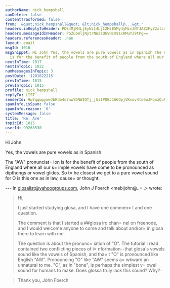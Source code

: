 ```yaml
---
authorName: nick_hempshall
canDelete: false
contentTrasformed: false
from: '&quot;nick_hempshall&quot; &lt;nick_hempshall@...&gt;'
headers.inReplyToHeader: PDE4MjM4LjEyNzI4LjI2MzE5My4yMzc3NTJAZ2FyZ2xlLmdhcmdsZS5IT1dMPg==
headers.messageIdInHeader: PGZubmljNytrNWZzQGVHcm91cHMuY29tPg==
headers.referencesHeader: .nan
layout: email
msgId: 1016
msgSnippet: Hi John Yes, the vowels are pure vowels as in Spanish The AW pronunciation
  is for the benefit of people from the south of England where all our simple vowels
nextInTime: 1017
nextInTopic: 1022
numMessagesInTopic: 3
postDate: '1201622215'
prevInTime: 1015
prevInTopic: 1015
profile: nick_hempshall
replyTo: LIST
senderId: 9wYqqwpywwJbRdo4q7nwYDNWIQTj_jSi1POBJ1G6QpjVKvov4to6wJFqnzQu9TNjraQfIF1jBOjMoCR8SPH38Q2YvyCFSrsQnoIS1NWdYWvU-Arx
spamInfo.isSpam: false
spamInfo.reason: '6'
systemMessage: false
title: 'Re: Ave'
topicId: 1015
userId: 99268530
---
```


Hi John

Yes, the vowels are pure vowels as in Spanish

The "AW" pronunciat=
ion is for the benefit of people 
from the south of England where all our s=
imple vowels 
have come to be pronounced as dipthongs or vowel glides.
So t=
he closest we get to a pure vowel sound for O is 
this one as in law, cause=
 or thought.


--- In glosalist@yahoogroups.com, John J Foerch <mebijohn@..=
.> wrote:
>
> Hi,
> 
> I just started studying glosa, and I have one commen=
t and one
> question.
> 
> The comment is that I started a ##glosa irc chan=
nel on freenode, and
> I would welcome anyone to come and talk about and/or=
 in glosa there 
> to learn with me.
> 
> The question is about the pronunc=
iation of "O".  The tutorial I read
> contained two conflicting pieces of i=
nformation--that glosa's vowels
> sound like the vowels of Spanish, and tha=
t "O" is pronounced like
> English "AW".  Pronouncing "O" like "AW" seems a=
wkward an unnatural 
> to me.  "O", as in "bone", is perhaps the simplest v=
owel sound for 
> humans to make.  Does glossa truly lack this sound?  Why?=

> 
> Thank you,
> John Foerch
>



